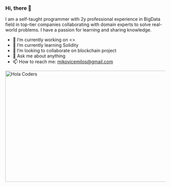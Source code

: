 ### Hi, there 👋

I am a self-taught programmer with 2y professional experience in BigData field in top-tier companies collaborating with domain experts to solve real-world problems. 
I have a passion for learning and sharing knowledge. 

- 🔭 I’m currently working on <>
- 🌱 I’m currently learning Solidity
- 👯 I’m looking to collaborate on blockchain project
- 💬 Ask me about anything
- 📫 How to reach me: mikovicemilos@gmail.com

<img align="left" src="https://64.media.tumblr.com/15184ce50a7b5e65575c2a971dbd55a6/fddcd10f95938ef7-9c/s500x750/b3c5aa59fd43e9706bf99e6d34be9573b515a893.gif" alt="Hola Coders" width="1000" height="350"/>
